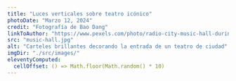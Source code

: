 ```yaml
---
title: "Luces verticales sobre teatro icónico"
photoDate: "Marzo 12, 2024"
credit: "Fotografía de Bao Dang"
linkToAuthor: "https://www.pexels.com/photo/radio-city-music-hall-during-night-time-3700369/"
src: "music-hall.jpg"
alt: "Carteles brillantes decorando la entrada de un teatro de ciudad"
imgDir: "./src/images/"
eleventyComputed:
  cellOffset: () => Math.floor(Math.random() * 10)
---
```

